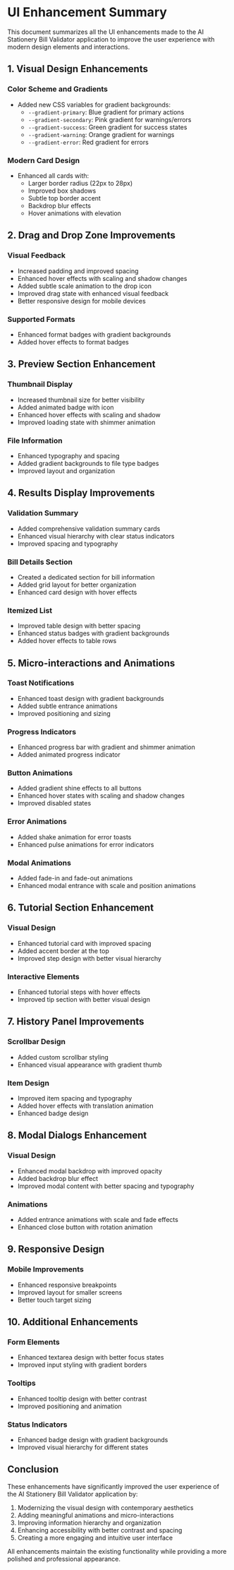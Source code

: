 # UI Enhancement Summary

This document summarizes all the UI enhancements made to the AI Stationery Bill Validator application to improve the user experience with modern design elements and interactions.

## 1. Visual Design Enhancements

### Color Scheme and Gradients
- Added new CSS variables for gradient backgrounds:
  - `--gradient-primary`: Blue gradient for primary actions
  - `--gradient-secondary`: Pink gradient for warnings/errors
  - `--gradient-success`: Green gradient for success states
  - `--gradient-warning`: Orange gradient for warnings
  - `--gradient-error`: Red gradient for errors

### Modern Card Design
- Enhanced all cards with:
  - Larger border radius (22px to 28px)
  - Improved box shadows
  - Subtle top border accent
  - Backdrop blur effects
  - Hover animations with elevation

## 2. Drag and Drop Zone Improvements

### Visual Feedback
- Increased padding and improved spacing
- Enhanced hover effects with scaling and shadow changes
- Added subtle scale animation to the drop icon
- Improved drag state with enhanced visual feedback
- Better responsive design for mobile devices

### Supported Formats
- Enhanced format badges with gradient backgrounds
- Added hover effects to format badges

## 3. Preview Section Enhancement

### Thumbnail Display
- Increased thumbnail size for better visibility
- Added animated badge with icon
- Enhanced hover effects with scaling and shadow
- Improved loading state with shimmer animation

### File Information
- Enhanced typography and spacing
- Added gradient backgrounds to file type badges
- Improved layout and organization

## 4. Results Display Improvements

### Validation Summary
- Added comprehensive validation summary cards
- Enhanced visual hierarchy with clear status indicators
- Improved spacing and typography

### Bill Details Section
- Created a dedicated section for bill information
- Added grid layout for better organization
- Enhanced card design with hover effects

### Itemized List
- Improved table design with better spacing
- Enhanced status badges with gradient backgrounds
- Added hover effects to table rows

## 5. Micro-interactions and Animations

### Toast Notifications
- Enhanced toast design with gradient backgrounds
- Added subtle entrance animations
- Improved positioning and sizing

### Progress Indicators
- Enhanced progress bar with gradient and shimmer animation
- Added animated progress indicator

### Button Animations
- Added gradient shine effects to all buttons
- Enhanced hover states with scaling and shadow changes
- Improved disabled states

### Error Animations
- Added shake animation for error toasts
- Enhanced pulse animations for error indicators

### Modal Animations
- Added fade-in and fade-out animations
- Enhanced modal entrance with scale and position animations

## 6. Tutorial Section Enhancement

### Visual Design
- Enhanced tutorial card with improved spacing
- Added accent border at the top
- Improved step design with better visual hierarchy

### Interactive Elements
- Enhanced tutorial steps with hover effects
- Improved tip section with better visual design

## 7. History Panel Improvements

### Scrollbar Design
- Added custom scrollbar styling
- Enhanced visual appearance with gradient thumb

### Item Design
- Improved item spacing and typography
- Added hover effects with translation animation
- Enhanced badge design

## 8. Modal Dialogs Enhancement

### Visual Design
- Enhanced modal backdrop with improved opacity
- Added backdrop blur effect
- Improved modal content with better spacing and typography

### Animations
- Added entrance animations with scale and fade effects
- Enhanced close button with rotation animation

## 9. Responsive Design

### Mobile Improvements
- Enhanced responsive breakpoints
- Improved layout for smaller screens
- Better touch target sizing

## 10. Additional Enhancements

### Form Elements
- Enhanced textarea design with better focus states
- Improved input styling with gradient borders

### Tooltips
- Enhanced tooltip design with better contrast
- Improved positioning and animation

### Status Indicators
- Enhanced badge design with gradient backgrounds
- Improved visual hierarchy for different states

## Conclusion

These enhancements have significantly improved the user experience of the AI Stationery Bill Validator application by:

1. Modernizing the visual design with contemporary aesthetics
2. Adding meaningful animations and micro-interactions
3. Improving information hierarchy and organization
4. Enhancing accessibility with better contrast and spacing
5. Creating a more engaging and intuitive user interface

All enhancements maintain the existing functionality while providing a more polished and professional appearance.